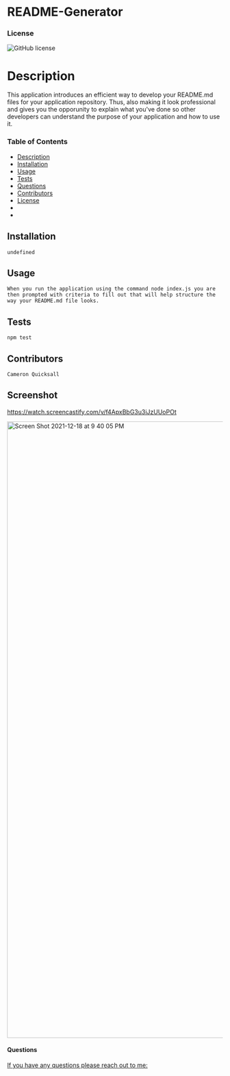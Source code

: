 # README-Generator

### License
![GitHub license](https://img.shields.io/badge/License-MIT-blue)
    
# Description
This application introduces an efficient way to develop your README.md files for your application repository. Thus, also making it look professional and gives you the opporunity to explain what you've done so other developers can understand the purpose of your application and how to use it.

### Table of Contents
* [Description](#description)
* [Installation](#installation)
* [Usage](#usage)
* [Tests](#tests)
* [Questions](#questions)
* [Contributors](#contributors)
* [License](#license)
* 
* 
## Installation
    undefined

## Usage
    When you run the application using the command node index.js you are then prompted with criteria to fill out that will help structure the way your README.md file looks.

## Tests
    npm test

## Contributors
    Cameron Quicksall
    
## Screenshot
   https://watch.screencastify.com/v/f4ApxBbG3u3iJzUUoPOt
   
<img width="1440" alt="Screen Shot 2021-12-18 at 9 40 05 PM" src="https://user-images.githubusercontent.com/91788324/146663332-0fcf128e-cbf9-4c38-a7e0-e8d85ff9f5b6.png">

#### Questions
<a href="mailto:cameron.quicksall70@gmail.com">If you have any questions please reach out to me:</a>
    
